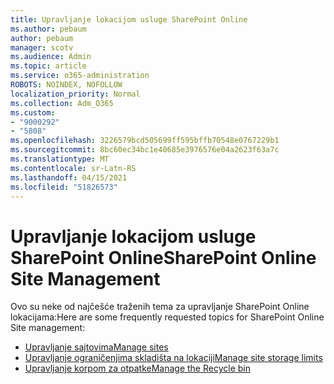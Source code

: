 ```yaml
---
title: Upravljanje lokacijom usluge SharePoint Online
ms.author: pebaum
author: pebaum
manager: scotv
ms.audience: Admin
ms.topic: article
ms.service: o365-administration
ROBOTS: NOINDEX, NOFOLLOW
localization_priority: Normal
ms.collection: Adm_O365
ms.custom:
- "9000292"
- "5808"
ms.openlocfilehash: 3226579bcd505699ff595bffb70548e0767229b1
ms.sourcegitcommit: 8bc60ec34bc1e40685e3976576e04a2623f63a7c
ms.translationtype: MT
ms.contentlocale: sr-Latn-RS
ms.lasthandoff: 04/15/2021
ms.locfileid: "51826573"
---
```

# <a name="sharepoint-online-site-management"></a><span data-ttu-id="60e80-102">Upravljanje lokacijom usluge SharePoint Online</span><span class="sxs-lookup"><span data-stu-id="60e80-102">SharePoint Online Site Management</span></span>

<span data-ttu-id="60e80-103">Ovo su neke od najčešće traženih tema za upravljanje SharePoint Online lokacijama:</span><span class="sxs-lookup"><span data-stu-id="60e80-103">Here are some frequently requested topics for SharePoint Online Site management:</span></span>

- [<span data-ttu-id="60e80-104">Upravljanje sajtovima</span><span class="sxs-lookup"><span data-stu-id="60e80-104">Manage sites</span></span>](https://docs.microsoft.com/sharepoint/manage-sites-in-new-admin-center)
- [<span data-ttu-id="60e80-105">Upravljanje ograničenjima skladišta na lokaciji</span><span class="sxs-lookup"><span data-stu-id="60e80-105">Manage site storage limits</span></span>](https://docs.microsoft.com/sharepoint/manage-site-collection-storage-limits)
- [<span data-ttu-id="60e80-106">Upravljanje korpom za otpatke</span><span class="sxs-lookup"><span data-stu-id="60e80-106">Manage the Recycle bin</span></span>](https://support.microsoft.com/office/8a6c2198-910e-42dc-9a9c-bc5bc4f327da)